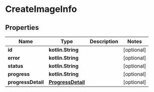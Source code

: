 
# CreateImageInfo

## Properties
Name | Type | Description | Notes
------------ | ------------- | ------------- | -------------
**id** | **kotlin.String** |  |  [optional]
**error** | **kotlin.String** |  |  [optional]
**status** | **kotlin.String** |  |  [optional]
**progress** | **kotlin.String** |  |  [optional]
**progressDetail** | [**ProgressDetail**](ProgressDetail.md) |  |  [optional]



